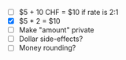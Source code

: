 - [ ] $5 + 10 CHF = $10 if rate is 2:1
- [x] $5 * 2 = $10
- [ ] Make "amount" private
- [ ] Dollar side-effects?
- [ ] Money rounding?